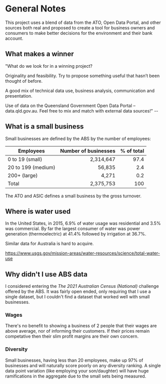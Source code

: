 # General Notes

This project uses a blend of data from the ATO, Open Data Portal, and other sources both real and proposed to create a tool for business owners and consumers to make better decisions for the environment and their bank account.

## What makes a winner

"What do we look for in a winning project?

Originality and feasibility. Try to propose something useful that hasn’t been thought of before.

A good mix of technical data use, business analysis, communication and presentation.

Use of data on the Queensland Government Open Data Portal – data.qld.gov.au.  Feel free to mix and match with external data sources!" -- 

## What is a small business

Small businesses are defined by the ABS by the number of employees:

| Employees | Number of businesses | % of total |
| --------- | -------------------: | ---------: |
| 0 to 19 (small) | 2,314,647 | 97.4 |
| 20 to 199 (medium) | 56,835 | 2.4 |
| 200+ (large) | 4,271 | 0.2 |
| Total | 2,375,753 | 100 |

The ATO and ASIC defines a small business by the gross turnover.

## Where is water used

In the United States, in 2015, 6.9% of water usage was residential and 3.5% was commercial. By far the largest consumer of water was power generation (thermoelectric) at 41.4% followed by irrigation at 36.7%.

Similar data for Australia is hard to acquire.

https://www.usgs.gov/mission-areas/water-resources/science/total-water-use

## Why didn't I use ABS data

I considered entering the _The 2021 Australian Census (National)_ challenge offered by the ABS. It was fairly open ended, only requiring that I use a single dataset, but I couldn't find a dataset that worked well with small businesses.

### Wages

There's no benefit to showing a business of 2 people that their wages are above average, nor of informing their customers. If their prices remain competative then their slim profit margins are their own concern.

### Diversity

Small businesses, having less than 20 employees, make up 97% of businesses and will naturally score poorly on any diversity ranking. A single data point variation (like employing your son/daughter) will have huge ramifications in the aggregate due to the small sets being measured.
